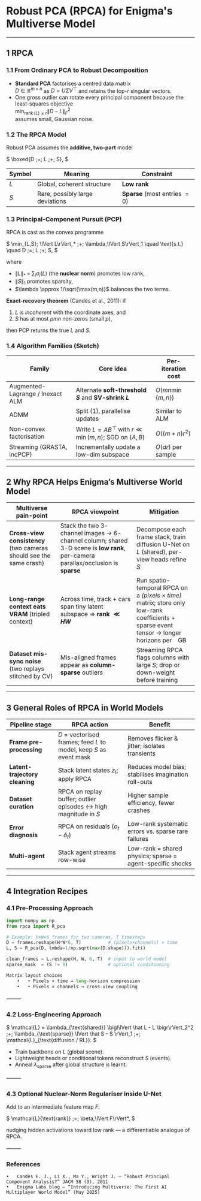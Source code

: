 # Robust PCA (RPCA) for Enigma's Multiverse Model

---

## 1  RPCA

### 1.1  From Ordinary PCA to Robust Decomposition
* **Standard PCA** factorises a centred data matrix  
  $D\in\mathbb{R}^{m\times n}$ as $D = U\Sigma V^{\!\top}$ and retains the top-$r$ singular vectors.  
* One gross outlier can rotate every principal component because the least-squares objective  
  $\displaystyle \min_{\operatorname{rank}(L)\le r}\lVert D-L\rVert_F^2$  
  assumes small, Gaussian noise.

### 1.2  The RPCA Model  
Robust PCA assumes the **additive, two-part** model  

$
\boxed{D \;=\; L \;+\; S},
$

| Symbol | Meaning | Constraint |
|--------|---------|------------|
| $L$    | Global, coherent structure | **Low rank** |
| $S$    | Rare, possibly large deviations | **Sparse** (most entries $=0$) |

### 1.3  Principal-Component Pursuit (PCP)

RPCA is cast as the convex programme  

$
\min_{L,S}\; \lVert L\rVert_* \;+\; \lambda\,\lVert S\rVert_1
\quad \text{s.t.} \quad
D \;=\; L \;+\; S,
$

where  

* $\lVert L\rVert_* \;=\; \sum_i \sigma_i(L)$ (the **nuclear norm**) promotes low rank,  
* $\lVert S\rVert_1$ promotes sparsity,  
* $\lambda \approx 1/\sqrt{\max(m,n)}$ balances the two terms.

**Exact-recovery theorem** (Candès et al., 2011): if  

1. $L$ is *incoherent* with the coordinate axes, and  
2. $S$ has at most $\rho mn$ non-zeros (small $\rho$),

then PCP returns the true $L$ and $S$.

### 1.4  Algorithm Families (Sketch)

| Family | Core idea | Per-iteration cost |
|--------|-----------|--------------------|
| Augmented-Lagrange / Inexact ALM | Alternate **soft-threshold $S$** and **SV-shrink $L$** | $O(mn\min\{m,n\})$ |
| ADMM | Split (1), parallelise updates | Similar to ALM |
| Non-convex factorisation | Write $L = AB^{\!\top}$ with $r\ll\min(m,n)$; SGD on $(A,B)$ | $O((m+n)r^2)$ |
| Streaming (GRASTA, incPCP) | Incrementally update a low-dim subspace | $O(dr)$ per sample |

---

## 2  Why RPCA Helps Enigma’s **Multiverse** World Model

| Multiverse pain-point | RPCA viewpoint | Mitigation |
|-----------------------|----------------|------------|
| **Cross-view consistency** (two cameras should see the same crash) | Stack the two $3$-channel images → $6$-channel column; shared 3-D scene is **low rank**, per-camera parallax/occlusion is **sparse** | Decompose each frame stack, train diffusion U-Net on $L$ (shared), per-view heads refine $S$ |
| **Long-range context eats VRAM** (tripled context) | Across time, track + cars span tiny latent subspace ⇒ **rank $\ll HW$** | Run spatio-temporal RPCA on a *(pixels × time)* matrix; store only low-rank coefficients + sparse event tensor → longer horizons per GB |
| **Dataset mis-sync noise** (two replays stitched by CV) | Mis-aligned frames appear as **column-sparse** outliers | Streaming RPCA flags columns with large $S$; drop or down-weight before training |

---

## 3  General Roles of RPCA in World Models

| Pipeline stage | RPCA action | Benefit |
|----------------|-------------|---------|
| **Frame pre-processing** | $D$ = vectorised frames; feed $L$ to model, keep $S$ as event mask | Removes flicker & jitter; isolates transients |
| **Latent-trajectory cleaning** | Stack latent states $z_t$; apply RPCA | Reduces model bias; stabilises imagination roll-outs |
| **Dataset curation** | RPCA on replay buffer; outlier episodes $\leftrightarrow$ high magnitude in $S$ | Higher sample efficiency, fewer crashes |
| **Error diagnosis** | RPCA on residuals $(o_t-\hat o_t)$ | Low-rank systematic errors vs. sparse rare failures |
| **Multi-agent** | Stack agent streams row-wise | Low-rank = shared physics; sparse = agent-specific shocks |

---

## 4  Integration Recipes

### 4.1  Pre-Processing Approach

```python
import numpy as np
from rpca import R_pca

# Example: H×W×6 frames for two cameras, T timesteps
D = frames.reshape(H*W*6, T)          # (pixels×channels) × time
L, S = R_pca(D, lmbda=1/np.sqrt(max(D.shape))).fit()

clean_frames = L.reshape(H, W, 6, T)  # input to world model
sparse_mask  = (S != 0)               # optional conditioning

Matrix layout choices
	•	• Pixels × time → long-horizon compression
	•	• Pixels × channels → cross-view coupling
```

⸻

### 4.2  Loss-Engineering Approach

$
\mathcal{L} =
\lambda_{\text{shared}} \bigl\lVert \hat L - L \bigr\rVert_2^2
;+;
\lambda_{\text{sparse}} \lVert \hat S - S \rVert_1
;+;
\mathcal{L}_{\text{diffusion / RL}}.
$

- Train backbone on $L$ (global scene).
- Lightweight heads or conditional tokens reconstruct $S$ (events).
- Anneal $\lambda_{\text{sparse}}$ after global structure is learnt.

⸻

### 4.3  Optional Nuclear-Norm Regulariser inside U-Net

Add to an intermediate feature map $F$:

$
\mathcal{L}{\text{rank}} ;=; \beta,\lVert F\rVert*,
$

nudging hidden activations toward low rank — a differentiable analogue of RPCA.

⸻



### References
	•	Candès E. J., Li X., Ma Y., Wright J. — “Robust Principal Component Analysis?” JACM 58 (3), 2011
	•	Enigma Labs blog — “Introducing Multiverse: The First AI Multiplayer World Model” (May 2025)

